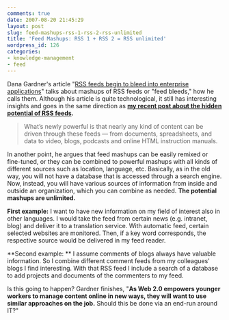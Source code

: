 ```yaml
---
comments: true
date: 2007-08-20 21:45:29
layout: post
slug: feed-mashups-rss-1-rss-2-rss-unlimited
title: 'Feed Mashups: RSS 1 + RSS 2 = RSS unlimited'
wordpress_id: 126
categories:
- knowledge-management
- feed
---
```


Dana Gardner's article "[RSS feeds begin to bleed into enterprise applications](http://blogs.zdnet.com/Gardner/?p=2527)" talks about mashups of RSS feeds or "feed bleeds," how he calls them. Although his article is quite technological, it still has interesting insights and goes in the same direction as **[my recent post about the hidden potential of RSS feeds](http://www.crisscrossed.net/2007/08/10/an-email-alternative-four-dimension-of-feeds-rss-in-organizations/).**


> What’s newly powerful is that nearly any kind of content can be driven through these feeds — from documents, spreadsheets, and data to video, blogs, podcasts and online HTML instruction manuals.


In another point, he argues that feed mashups can be easily remixed or fine-tuned, or they can be combined to powerful mashups with all kinds of different sources such as location, language, etc. Basically, as in the old way, you will not have a database that is accessed through a search engine. Now, instead, you will have various sources of information from inside and outside an organization, which you can combine as needed. **The potential mashups are unlimited.**

**First example:**
I want to have new information on my field of interest also in other languages. I would take the feed from certain news (e.g. intranet, blog) and deliver it to a translation service. With automatic   feed, certain selected websites are monitored. Then, if a key word corresponds, the respective source would be delivered in my feed reader.

**Second example: **
I assume comments of blogs always have valuable information. So I combine different comment feeds from my colleagues' blogs I find interesting. With that RSS feed I include a search of a database to add projects and documents of the commenters to my feed.

Is this going to happen? Gardner finishes, "**As Web 2.0 empowers younger workers to manage content online in new ways, they will want to use similar approaches on the job.** Should this be done via an end-run around IT?"
